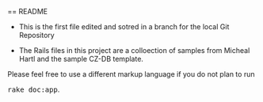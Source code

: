 == README


* This is the first file edited and sotred in a branch for the local Git Repository 

* The Rails files in this project are a colloection of samples from Micheal Hartl and  the sample CZ-DB template.


Please feel free to use a different markup language if you do not plan to run

<tt>rake doc:app</tt>.
